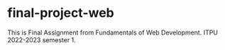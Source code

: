 # final-project-web
This is Final Assignment from Fundamentals of Web Development. ITPU 2022-2023 semester 1.
